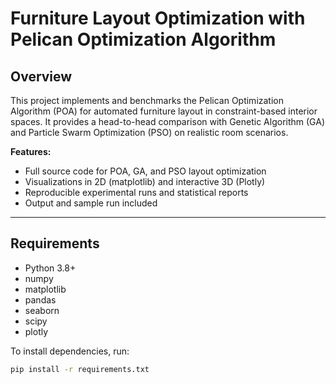 # Furniture Layout Optimization with Pelican Optimization Algorithm

## Overview

This project implements and benchmarks the Pelican Optimization Algorithm (POA) for automated furniture layout in constraint-based interior spaces. It provides a head-to-head comparison with Genetic Algorithm (GA) and Particle Swarm Optimization (PSO) on realistic room scenarios.

**Features:**
- Full source code for POA, GA, and PSO layout optimization
- Visualizations in 2D (matplotlib) and interactive 3D (Plotly)
- Reproducible experimental runs and statistical reports
- Output and sample run included

---

## Requirements

- Python 3.8+
- numpy
- matplotlib
- pandas
- seaborn
- scipy
- plotly

To install dependencies, run:

```sh
pip install -r requirements.txt

